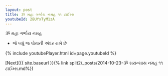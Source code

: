 ```yaml
---
layout: post
title: ૐ મહા ગર્ભાય નમહ ૧૧ ટાઈમ્સ
youtubeId: 2BUYxTyM1zA
---
```

 
 
 ૐ મહા ગર્ભાય નમહ  
 
 -  જે બધું જ પોતાની અંદર રાખે છે 
 
  
 
  
 
 
 
 
 
 


{% include youtubePlayer.html id=page.youtubeId %}
 
[Next]({{ site.baseurl }}{% link  split2/_posts/2014-10-23-ૐ સરાન્યાય નમહ ૧૧ ટાઈમ્સ.md%})
 
